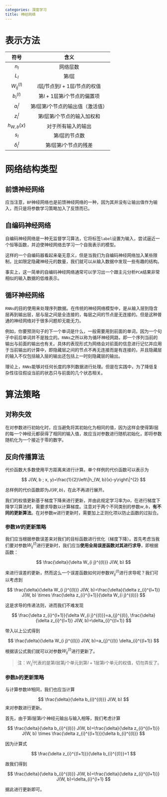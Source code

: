 ```yaml
---
categories: 深度学习
title: 神经网络
---
```


# 表示方法

|       符号       |                 含义                 |
| :--------------: | :----------------------------------: |
|     $n_{l}$      |               网络层数               |
|     $L_{l}$      |               第$l$层                |
|  $W_{ij}^{(l)}$  |  $l$层$j$节点到$l+1$层$i$节点的权值  |
|  $b_{i}^{(l)}$   |     第$l+1$层第$i$个节点的偏置项     |
|   $a_{i}^{l}$    | 第$l$层第$i$个节点的输出值（激活值） |
|   $z_{i}^{l}$    |    第$l$层第$i$个节点的输入加权和    |
|   $h_{W,b}(x)$   |          对于所有输入的输出          |
|     $s_{l}$      |           第$l$层的节点数            |
| $\delta_{i}^{l}$ |       第$l$层第$i$个节点的残差       |

# 网络结构类型

## 前馈神经网络

应当注意，`BP`神经网络也是前馈神经网络的一种，因为其并没有让输出值作为输入，而只是将参数学习策略加入了反馈而已。

## 自编码神经网络

自编码神经网络是一种无监督学习算法，它将标签`label`设置为输入，尝试逼近一个恒等函数，并迫使神经网络去学习一个自我表示的模型。

这样的一个自编码器看起来毫无意义，但是当我们为自编码神经网络加入某些限制，比如限定隐藏神经元的数量，我们就可以从输入数据中发现一些有趣的结构。

事实上，这一简单的自编码神经网络通常可以学习出一个跟主元分析`PCA`结果非常相似的输入数据的低维表示。

## 循环神经网络

`RNNs`的目的使用来处理序列数据。在传统的神经网络模型中，是从输入层到隐含层再到输出层，层与层之间是全连接的，每层之间的节点是无连接的。但是这种普通的神经网络对于很多问题却无能无力。

例如，你要预测句子的下一个单词是什么，一般需要用到前面的单词，因为一个句子中前后单词并不是独立的。`RNNs`之所以称为循环神经网路，即一个序列当前的输出与前面的输出也有关。具体的表现形式为网络会对前面的信息进行记忆并应用于当前输出的计算中，即隐藏层之间的节点不再无连接而是有连接的，并且隐藏层的输入不仅包括输入层的输出还包括上一时刻隐藏层的输出。

理论上，`RNNs`能够对任何长度的序列数据进行处理。但是在实践中，为了降低复杂性往往假设当前的状态只与前面的几个状态相关。

# 算法策略

## 对称失效

在对参数进行初始化时，应当避免将其初始化为相同的值，因为这样会使得第$l​$层的每一个神经元都获得了相同的输入值，故应当对参数进行随机初始化，即将参数随机化为一个接近于零的数字。

## 反向传播算法

代价函数大多数使用平方距离来进行计算。单个样例的代价函数可以表示为


$$
J(W, b ; x, y)=\frac{1}{2}\left\|h_{W, b}(x)-y\right\|^{2}
$$


总样例的代价函数即为$J(W, b)$，在此不再进行展开。

我们的权值更新基于梯度下降来进行更新，并由此规定学习率为$\alpha$，在进行梯度下降学习算法时，需要求导数以计算梯度。注意对于两个不同类别的参数$w, b$，**有不同的更新算法**。在对参数$w$进行更新时，需要加上正则化项以防止函数的过拟合。

### 参数$W$的更新策略

我们应当根据参数误差来对我们的目标函数进行优化（梯度下降）。首先考虑当我们要对参数$W_{i j}^{(l)}$进行更新时，我们应当**使用全局误差函数对其进行求导**，即根据函数：


$$
\frac{\delta}{\delta W_{i j}^{(l)}} J(W, b)
$$


来进行误差的更新，然而这么一个误差函数如何对参数$W_{i j}^{(l)}$进行求导呢？我们可以考虑到


$$
\frac{\delta}{\delta W_{i j}^{(l)}} J(W, b)=\frac{\delta}{\delta z_{i}^{l+1}} J(W, b) \times \frac{\delta z_{i}^{l+1}}{\delta W_{i j}^{(l)}}
$$


这是求导的传递法则，进而我们不难发现


$$
\frac{\delta z_{i}^{l+1}}{\delta W_{i j}^{(l)}}=a_{j}^{(l)}, \frac{\delta}{\delta z_{i}^{l+1}} J(W, b)=\delta_{i}^{(l+1)}
$$


带入以上公式得到


$$
\frac{\delta}{\delta W_{i j}^{(l)}} J(W, b)=a_{j}^{(l)} \delta_{i}^{(l+1)}
$$


根据该公式我们就可以对参数$W_{i j}^{(l)}$进行更新了。

> 注：$W_{i j}^{l}$代表的是第$l$层第$j$个单元到第$l + 1$层第$i$个单元的权值，切勿弄反了。

### 参数$b$的更新策略

与计算参数$W$相同，我们也应当计算


$$
\frac{\delta}{\delta b_{i}^{(l)}} J(W, b)
$$
来对参数进行更新。

首先，由于第$l$层第$i$个神经元输出与输入相等，我们考虑计算


$$
\frac{\delta}{\delta b_{i}^{(l)}} J(W, b)=\frac{\delta}{\delta z_{i}^{(l+1)}} J(W, b) \times \frac{\delta z_{i}^{(l+1)}}{\delta b_{i}^{(l)}}
$$


因为计算式


$$
\frac{\delta z_{i}^{(l+1)}}{\delta b_{i}^{(l)}}=1
$$


故我们得到


$$
\frac{\delta}{\delta b_{i}^{(l)}} J(W, b)=\frac{\delta}{\delta z_{i}^{(l+1)}} J(W, b)=\delta_{i}^{l+1}
$$


据此进行更新即可。
